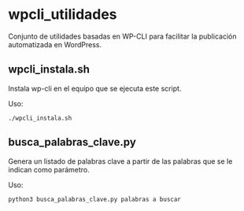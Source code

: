 # wpcli_utilidades
Conjunto de utilidades basadas en WP-CLI para facilitar la publicación automatizada en WordPress. 

## wpcli_instala.sh
Instala wp-cli en el equipo que se ejecuta este script.

Uso:
~~~
./wpcli_instala.sh
~~~

## busca_palabras_clave.py
Genera un listado de palabras clave a partir de las palabras que se le indican como parámetro. 

Uso:
~~~
python3 busca_palabras_clave.py palabras a buscar
~~~
